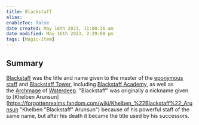 ```yaml
---
title: Blackstaff
alias: 
enableToc: false
date created: May 16th 2023, 11:00:36 am
date modified: May 16th 2023, 2:29:08 pm
tags: [Magic-Item]
---
```

## Summary
[Blackstaff](Blackstaff.md) was the title and name given to the master of the [eponymous staff](https://forgottenrealms.fandom.com/wiki/Blackstaff_(staff) "Blackstaff (staff)") and [Blackstaff Tower](https://forgottenrealms.fandom.com/wiki/Blackstaff_Tower "Blackstaff Tower"), including [Blackstaff Academy](https://forgottenrealms.fandom.com/wiki/Blackstaff_Academy "Blackstaff Academy"), as well as the [Archmage](https://forgottenrealms.fandom.com/wiki/Archmage "Archmage") of [Waterdeep](https://forgottenrealms.fandom.com/wiki/Waterdeep "Waterdeep"). "Blackstaff" was originally a nickname given to [Khelben Arunsun](https://forgottenrealms.fandom.com/wiki/Khelben_%22Blackstaff%22_Arunsun "Khelben "Blackstaff" Arunsun") because of his powerful staff of the same name, but after his death it became the title used by his successors.
